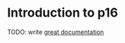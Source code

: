 # Introduction to p16

TODO: write [great documentation](http://jacobian.org/writing/what-to-write/)
